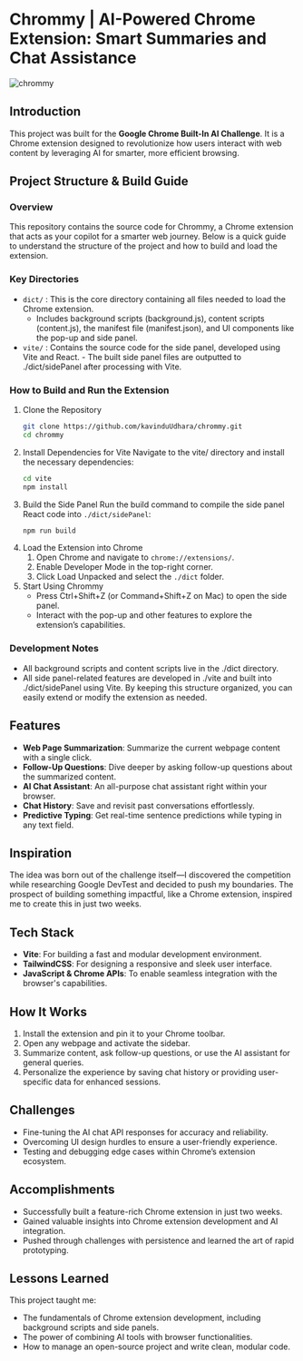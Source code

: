 # Chrommy | AI-Powered Chrome Extension: Smart Summaries and Chat Assistance  
![chrommy](https://github.com/user-attachments/assets/a8946c68-e9f9-4026-978b-5234aead0b57)


## Introduction  
This project was built for the **Google Chrome Built-In AI Challenge**. It is a Chrome extension designed to revolutionize how users interact with web content by leveraging AI for smarter, more efficient browsing.  

## Project Structure & Build Guide

### Overview
This repository contains the source code for Chrommy, a Chrome extension that acts as your copilot for a smarter web journey. Below is a quick guide to understand the structure of the project and how to build and load the extension.

### Key Directories
- `dict/` : This is the core directory containing all files needed to load the Chrome extension.
    - Includes background scripts (background.js), content scripts (content.js), the manifest file (manifest.json), and UI components like the pop-up and side panel.
- `vite/` : Contains the source code for the side panel, developed using Vite and React.
      - The built side panel files are outputted to ./dict/sidePanel after processing with Vite.

### How to Build and Run the Extension
1. Clone the Repository
     ```bash
    git clone https://github.com/kavinduUdhara/chrommy.git
    cd chrommy
     ```
2. Install Dependencies for Vite
    Navigate to the vite/ directory and install the necessary dependencies:
   ```bash
   cd vite
   npm install
   ```
3. Build the Side Panel
   Run the build command to compile the side panel React code into `./dict/sidePanel`:
   ```bash
   npm run build
   ```
4. Load the Extension into Chrome  
    1. Open Chrome and navigate to `chrome://extensions/`.
    2. Enable Developer Mode in the top-right corner.
    3. Click Load Unpacked and select the `./dict` folder.
5. Start Using Chrommy
   - Press Ctrl+Shift+Z (or Command+Shift+Z on Mac) to open the side panel.
   - Interact with the pop-up and other features to explore the extension’s capabilities.
  
### Development Notes
- All background scripts and content scripts live in the ./dict directory.
- All side panel-related features are developed in ./vite and built into ./dict/sidePanel using Vite.
By keeping this structure organized, you can easily extend or modify the extension as needed.

## Features  
- **Web Page Summarization**: Summarize the current webpage content with a single click.  
- **Follow-Up Questions**: Dive deeper by asking follow-up questions about the summarized content.  
- **AI Chat Assistant**: An all-purpose chat assistant right within your browser.  
- **Chat History**: Save and revisit past conversations effortlessly.  
- **Predictive Typing**: Get real-time sentence predictions while typing in any text field.  

## Inspiration  
The idea was born out of the challenge itself—I discovered the competition while researching Google DevTest and decided to push my boundaries. The prospect of building something impactful, like a Chrome extension, inspired me to create this in just two weeks.  

## Tech Stack  
- **Vite**: For building a fast and modular development environment.  
- **TailwindCSS**: For designing a responsive and sleek user interface.  
- **JavaScript & Chrome APIs**: To enable seamless integration with the browser's capabilities.  

## How It Works  
1. Install the extension and pin it to your Chrome toolbar.  
2. Open any webpage and activate the sidebar.  
3. Summarize content, ask follow-up questions, or use the AI assistant for general queries.  
4. Personalize the experience by saving chat history or providing user-specific data for enhanced sessions.  

## Challenges  
- Fine-tuning the AI chat API responses for accuracy and reliability.  
- Overcoming UI design hurdles to ensure a user-friendly experience.  
- Testing and debugging edge cases within Chrome’s extension ecosystem.  

## Accomplishments  
- Successfully built a feature-rich Chrome extension in just two weeks.  
- Gained valuable insights into Chrome extension development and AI integration.  
- Pushed through challenges with persistence and learned the art of rapid prototyping.  

## Lessons Learned  
This project taught me:  
- The fundamentals of Chrome extension development, including background scripts and side panels.  
- The power of combining AI tools with browser functionalities.  
- How to manage an open-source project and write clean, modular code.  
